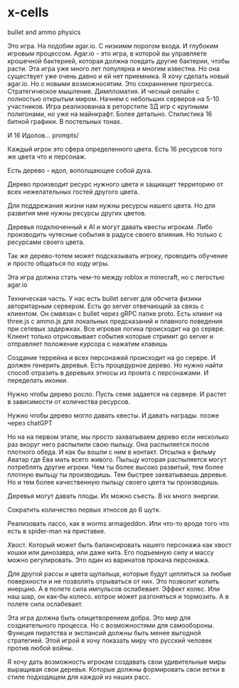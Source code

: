 # x-cells
bullet and ammo physics  

Это игра. На подобии agar.io. С низкимм порогом входа. И глубоким игровым процессом. 
Agar.io - это игра, в которой вы управляете крошечной бактерией, которая должна поедать другие бактерии, чтобы расти. Эта игра уже много лет популярна и многим известна. Но она существует уже очень давно и ей нет приемника. Я хочу сделать новый agar.io. Но с новыми возможносятим.
Это сохраннение прогресса. Стратегическое мышление. Димпломатия. И чесный онлайн с полностью открытым миром. Начнем с небольших серверов на 5-10 участников. 
Игра реализованаа в реторстиле 3Д игр c крупными полигонами, но уже на майнкрафт. Более детально. Стилистика 16 битной графики. В постельных тонах. 

И 16 Идолов... prompts/ 

Каждый игрок это сфера определенного цвета. 
Есть 16 ресурсов того же цвета что и персонаж. 

Есть дерево - идол, вополщающее собой духа.

Дерево производит ресурс нужного цвета и защиащет территорию от всех нежелательных гостей другого цвета. 

Для поддрежания жизни нам нужны ресурсы нашего цвета. Но для развития мне нужны ресурсы других цветов. 

Деревья подключенный к AI и могут давать квесты игрокам. Либо производить чутесные события в радусе своего влияния. Но только с ресурсами своего цвета. 

Так же дерево-тотем может подсказывать игроку, проводить обучение и просто общаться по ходу игры.

Эта игра должна стать чем-то между roblox и minecraft, но с легостью agar.io

Техническая часть. 
У нас есть bullet server для обсчета физики авторитарным сервером.
Есть go server отвечающий за связь с клиентом. Он смвязан с bullet через gRPC папке proto.
Есть клиент на three.js c ammo.js для локальных предсказаний и плавного поведения при сетевых задержках.
Все игровая логика происходит на go сервре. 
Клиент только отрисовывает события которые стримит go server и отправляет положение курсора с нажатим клавишь

Создание террейна и всех персонажей происходит на go сервре. И должен генерить деревья. Есть процедурное дерево. Но нужно найти способ отразить в деревьях этносы из промта с персонажами. И переделать иконки. 

Нужно чтобы дерево росло. Пусть семя задается на сервере. И растет в зависимости от количества ресурсов. 

Нужно чтобы дерево могло давать квесты. И давать награды. позже через chatGPT

Но на на первом этапе, мы просто захватываем дерево если несколько раз вкоруг него распылили свою пыльцу. Она распыляется после плотного обеда. И как бы вошли с ним в контакт. Отсылка к фильму Аватар где Ева мать всего живого.  Пыльцу которая распыляется могут потреблять другие игроки. Чем ты более высоко развитый, тем более плотную выльцу ты производишь. Тем быстрее захватываешь деревье. Но и тем более качественную пыльцу своего цвета ты производишь.

Деревья могут давать плоды. Их можно съесть. В нх много энергии.

Сократить количество первых этносов до 6 шутк. 

Реализовать лассо, как в worms armageddon. Или что-то вроде того что есть в spider-man на приставке.

Хвост. Который может быть балансировать нашего персонажа как хвост кошки или динозавра, или даже кита. Его подъемную силу и массу можно регулировать. Это один из варинатов прокача персонажа. 

Для другой рассы и цвета щупальца, которые будут цепляться за любые поверхности и не позволять отрываться от них. Это позволит копить инерцию. А в полете сила импульсов ослабевает. Эффект колес. Или наш шар, он как-бы колесо. котрое может разгоняться и тормозить. А в полете сила ослабевает.

Эта игра должна быть олицетворением добра. Это мир для создиательного процесса. 
Но с возможностями для самообороны. Функция пиратства и экспансий должны быть менее выгодной стратегией. Этой игрой я хочу показать миру что русский человек против любой войны. 

Я хочу дать возможность игрокам создавать свои удивительные миры выращивая свои деревья. 
Которые должны формировать свои ветки в стиле подходящем для каждой из наших расс. 















